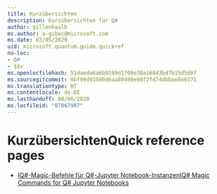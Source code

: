 ```yaml
---
title: Kurzübersichten
description: Kurzübersichten für Q#
author: gillenhaalb
ms.author: a-gibec@microsoft.com
ms.date: 03/05/2020
uid: microsoft.quantum.guide.quickref
no-loc:
- Q#
- $$v
ms.openlocfilehash: 51daeda6a6b9199d1f00e38a16843bd7b15d5d07
ms.sourcegitcommit: 6bf99d93590d6aa80490e88f2fd74dbbee8e0371
ms.translationtype: HT
ms.contentlocale: de-DE
ms.lasthandoff: 08/06/2020
ms.locfileid: "87867997"
---
```

# <a name="quick-reference-pages"></a><span data-ttu-id="2c70a-103">Kurzübersichten</span><span class="sxs-lookup"><span data-stu-id="2c70a-103">Quick reference pages</span></span>

* [<span data-ttu-id="2c70a-104">IQ#-Magic-Befehle für Q#-Jupyter Notebook-Instanzen</span><span class="sxs-lookup"><span data-stu-id="2c70a-104">IQ# Magic Commands for Q# Jupyter Notebooks</span></span>](xref:microsoft.quantum.guide.quickref.iqsharp)

